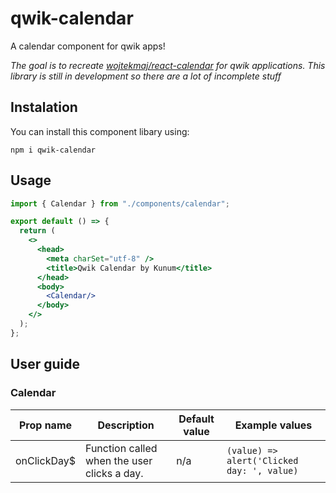 # qwik-calendar

A calendar component for qwik apps!

*The goal is to recreate [wojtekmaj/react-calendar](https://github.com/wojtekmaj/react-calendar) for qwik applications. This library is still in development so there are a lot of incomplete stuff* 

## Instalation

You can install this component libary using:

```shell
npm i qwik-calendar
```

## Usage

```jsx
import { Calendar } from "./components/calendar";

export default () => {
  return (
    <>
      <head>
        <meta charSet="utf-8" />
        <title>Qwik Calendar by Kunum</title>
      </head>
      <body>
        <Calendar/>
      </body>
    </>
  );
};
```

## User guide

### Calendar

| Prop name   | Description                                 | Default value | Example values                             |
| ----------- | ------------------------------------------- | ------------- | ------------------------------------------ |
| onClickDay$ | Function called when the user clicks a day. | n/a           | `(value) => alert('Clicked day: ', value)` |
